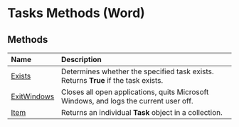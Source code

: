 
# Tasks Methods (Word)

## Methods



|**Name**|**Description**|
|:-----|:-----|
|[Exists](421a5ff6-25b5-3255-ae81-32f5decbfe93.md)|Determines whether the specified task exists. Returns  **True** if the task exists.|
|[ExitWindows](c2af5fdf-948d-c9cb-1a6a-8cde29ab630c.md)|Closes all open applications, quits Microsoft Windows, and logs the current user off.|
|[Item](affedba2-7776-3a8c-a3d8-100e0fbf89be.md)|Returns an individual  **Task** object in a collection.|
